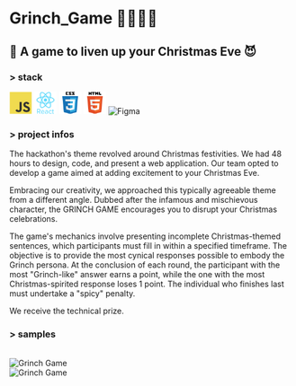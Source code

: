 # Grinch_Game 🤢🎅🏻🎄

## 🎄 A game to liven up your Christmas Eve 😈

### > stack

<p align="left">
  <img src="https://raw.githubusercontent.com/devicons/devicon/master/icons/javascript/javascript-original.svg" alt="JavaScript" width="40" height="40"/>
  <img src="https://raw.githubusercontent.com/devicons/devicon/master/icons/react/react-original-wordmark.svg" alt="React" width="40" height="40"/>
  <img src="https://raw.githubusercontent.com/devicons/devicon/master/icons/css3/css3-original-wordmark.svg" alt="CSS3" width="40" height="40"/>
  <img src="https://raw.githubusercontent.com/devicons/devicon/master/icons/html5/html5-original-wordmark.svg" alt="HTML5" width="40" height="40"/>
  <img src="https://www.vectorlogo.zone/logos/figma/figma-icon.svg" alt="Figma" width="40" height="40"/>  
</p>

### > project infos

The hackathon's theme revolved around Christmas festivities. We had 48 hours to design, code, and present a web application. Our team opted to develop a game aimed at adding excitement to your Christmas Eve.

Embracing our creativity, we approached this typically agreeable theme from a different angle. Dubbed after the infamous and mischievous character, the GRINCH GAME encourages you to disrupt your Christmas celebrations.

The game's mechanics involve presenting incomplete Christmas-themed sentences, which participants must fill in within a specified timeframe. The objective is to provide the most cynical responses possible to embody the Grinch persona. At the conclusion of each round, the participant with the most "Grinch-like" answer earns a point, while the one with the most Christmas-spirited response loses 1 point. The individual who finishes last must undertake a "spicy" penalty.

We receive the technical prize.

### > samples
</br>
<img src="https://julienbonet.fr/images/gal_grinch_game/ginch_game_1.png" alt="Grinch Game"/>
</br>
<img src="https://julienbonet.fr/images/gal_grinch_game/ginch_game_2.png" alt="Grinch Game"/>

